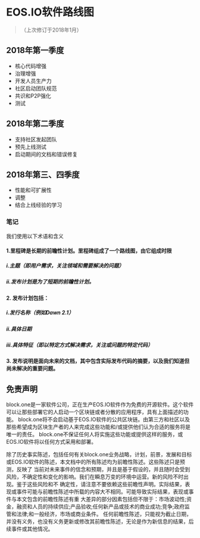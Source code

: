 # EOS.IO软件路线图

>（上次修订于2018年1月）

## 2018年第一季度
- 核心代码增强
- 治理增强
- 开发人员生产力
- 社区启动团队规范
- 共识和P2P强化
- 测试
        
## 2018年第二季度
- 支持社区发起团队
- 预先上线测试
- 启动期间的文档和错误修复
## 2018年第三、四季度
- 性能和可扩展性
- 调整
- 结合上线经验的学习

### 笔记 
我们使用以下术语和含义
#### 1.**里程碑**是长期的前瞻性计划。里程碑组成了一个路线图，由它组成时限
##### i.主题（即用户需求，关注领域和需要解决的问题）
##### ii.发布计划是为了短期的前瞻性计划。
#### 2. **发布计划**包括：
##### i.发行名称（例如Dawn 2.1）
##### ii.具体日期
##### iii.具体特征（即以特定方式解决需求，关注或问题的特定代码）
#### 3. **发布说明**是面向未来的文档，其中包含实际发布代码的摘要，以及我们知道但尚未解决的重要问题。

## 免责声明
block.one是一家软件公司，正在生产EOS.IO软件作为免费的开源软件。这个软件可以让那些部署它的人启动一个区块链或者分散的应用程序，具有上面描述的功能。 
block.one将不会启动基于EOS.IO软件的公共区块链。由第三方和社区以及那些希望成为区块生产者的人来完成这些功能和/或提供他们认为合适的服务将是唯一的责任。 
block.one不保证任何人将实施这些功能或提供这样的服务，或EOS.IO软件将以任何方式采用和部署。

除了历史事实陈述，包括任何有关block.one业务战略，计划，前景，发展和目标或EOS.IO软件的陈述，本文档中的所有陈述均为前瞻性陈述。这些陈述只是预测，反映了
当前对未来事件的信念和预期，并且是基于假设的，并且随时会受到风险，不确定性和变化的影响。我们在瞬息万变的环境中运营。新的风险不时出现。鉴于这些风险和不
确定性，请注意不要依赖这些前瞻性声明。实际结果，表现或事件可能与前瞻性陈述中所载的内容大不相同。可能导致实际结果，表现或事件与本文包含的前瞻性陈述有重
大差异的部分因素包括但不限于：市场波动性;资金，融资和人员的持续供应;产品验收;任何新产品或技术的商业成功;竞争;政府监管和法律;和一般经济，市场或商业条件。
任何前瞻性陈述，只能视为截止日期，并没有义务，也没有义务更新或修改其前瞻性陈述，无论是作为新信息的结果，后续事件或其他情况。



